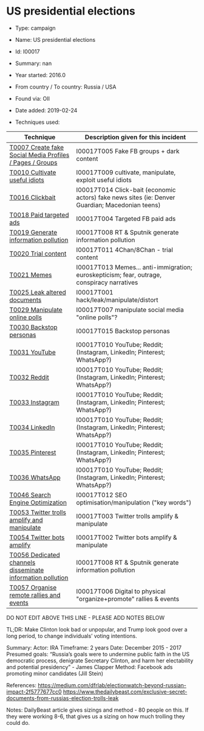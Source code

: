 # US presidential elections

* Type: campaign

* Name: US presidential elections

* Id: I00017

* Summary: nan

* Year started: 2016.0

* From country / To country: Russia / USA

* Found via: OII

* Date added: 2019-02-24

* Techniques used: 

| Technique | Description given for this incident |
| --------- | ------------------------- |
| [T0007 Create fake Social Media Profiles / Pages / Groups](../techniques/T0007.md) | I00017T005 Fake FB groups + dark content |
| [T0010 Cultivate useful idiots](../techniques/T0010.md) | I00017T009 cultivate, manipulate, exploit useful idiots |
| [T0016 Clickbait](../techniques/T0016.md) | I00017T014 Click-bait (economic actors) fake news sites (ie: Denver Guardian; Macedonian teens) |
| [T0018 Paid targeted ads](../techniques/T0018.md) | I00017T004 Targeted FB paid ads |
| [T0019 Generate information pollution](../techniques/T0019.md) | I00017T008 RT & Sputnik generate information pollution |
| [T0020 Trial content](../techniques/T0020.md) | I00017T011 4Chan/8Chan - trial content |
| [T0021 Memes](../techniques/T0021.md) | I00017T013 Memes... anti-immigration; euroskepticism; fear, outrage, conspiracy narratives |
| [T0025 Leak altered documents](../techniques/T0025.md) | I00017T001 hack/leak/manipulate/distort |
| [T0029 Manipulate online polls](../techniques/T0029.md) | I00017T007 manipulate social media "online polls"?  |
| [T0030 Backstop personas](../techniques/T0030.md) | I00017T015 Backstop personas |
| [T0031 YouTube](../techniques/T0031.md) | I00017T010 YouTube; Reddit; (Instagram, LinkedIn; Pinterest; WhatsApp?) |
| [T0032 Reddit](../techniques/T0032.md) | I00017T010 YouTube; Reddit; (Instagram, LinkedIn; Pinterest; WhatsApp?) |
| [T0033 Instagram](../techniques/T0033.md) | I00017T010 YouTube; Reddit; (Instagram, LinkedIn; Pinterest; WhatsApp?) |
| [T0034 LinkedIn](../techniques/T0034.md) | I00017T010 YouTube; Reddit; (Instagram, LinkedIn; Pinterest; WhatsApp?) |
| [T0035 Pinterest](../techniques/T0035.md) | I00017T010 YouTube; Reddit; (Instagram, LinkedIn; Pinterest; WhatsApp?) |
| [T0036 WhatsApp](../techniques/T0036.md) | I00017T010 YouTube; Reddit; (Instagram, LinkedIn; Pinterest; WhatsApp?) |
| [T0046 Search Engine Optimization](../techniques/T0046.md) | I00017T012 SEO optimisation/manipulation ("key words") |
| [T0053 Twitter trolls amplify and manipulate](../techniques/T0053.md) | I00017T003 Twitter trolls amplify & manipulate |
| [T0054 Twitter bots amplify](../techniques/T0054.md) | I00017T002 Twitter bots amplify & manipulate |
| [T0056 Dedicated channels disseminate information pollution](../techniques/T0056.md) | I00017T008 RT & Sputnik generate information pollution |
| [T0057 Organise remote rallies and events](../techniques/T0057.md) | I00017T006 Digital to physical "organize+promote" rallies & events |

DO NOT EDIT ABOVE THIS LINE - PLEASE ADD NOTES BELOW


TL;DR: Make Clinton look bad or unpopular, and Trump look good over a long period, to change individuals’ voting intentions. 


Summary:
Actor: IRA
Timeframe: 2 years
Date: December 2015 - 2017
Presumed goals: “Russia’s goals were to undermine public faith in the US democratic process, denigrate Secretary Clinton, and harm her electability and potential presidency” - James Clapper
Method:
Facebook ads promoting minor candidates (Jill Stein)


References:
https://medium.com/dfrlab/electionwatch-beyond-russian-impact-2f5777677cc0
https://www.thedailybeast.com/exclusive-secret-documents-from-russias-election-trolls-leak

Notes:
DailyBeast article gives sizings and method - 80 people on this.  If they were working 8-6, that gives us a sizing on how much trolling they could do. 

